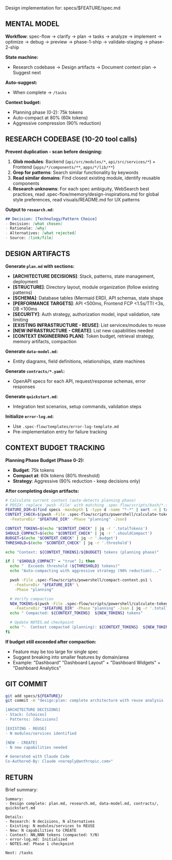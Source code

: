 ﻿---
description: Generate design artifacts from feature spec (research + design + context plan)
---

Design implementation for: specs/$FEATURE/spec.md

## MENTAL MODEL

**Workflow**: spec-flow -> clarify -> plan -> tasks -> analyze -> implement -> optimize -> debug -> preview -> phase-1-ship -> validate-staging -> phase-2-ship

**State machine:**
- Research codebase -> Design artifacts -> Document context plan -> Suggest next

**Auto-suggest:**
- When complete -> `/tasks`

**Context budget:**
- Planning phase (0-2): 75k tokens
- Auto-compact at 80% (60k tokens)
- Aggressive compression (90% reduction)

## RESEARCH CODEBASE (10-20 tool calls)

**Prevent duplication - scan before designing:**

1. **Glob modules**: Backend (`api/src/modules/*`, `api/src/services/*`) + Frontend (`apps/*/components/**`, `apps/*/lib/**`)
2. **Grep for patterns**: Search similar functionality by keywords
3. **Read similar domains**: Find closest existing module, identify reusable components
4. **Research unknowns**: For each spec ambiguity, WebSearch best practices, read .spec-flow/memory/design-inspirations.md for global style preferences, read visuals/README.md for UX patterns

**Output to `research.md`:**
```markdown
## Decision: [Technology/Pattern Choice]
- Decision: [what chosen]
- Rationale: [why]
- Alternatives: [what rejected]
- Source: [link/file]
```

## DESIGN ARTIFACTS

**Generate `plan.md` with sections:**

- **[ARCHITECTURE DECISIONS]**: Stack, patterns, state management, deployment
- **[STRUCTURE]**: Directory layout, module organization (follow existing patterns)
- **[SCHEMA]**: Database tables (Mermaid ERD), API schemas, state shape
- **[PERFORMANCE TARGETS]**: API <500ms, Frontend FCP <1.5s/TTI <3s, DB <100ms
- **[SECURITY]**: Auth strategy, authorization model, input validation, rate limiting
- **[EXISTING INFRASTRUCTURE - REUSE]**: List services/modules to reuse
- **[NEW INFRASTRUCTURE - CREATE]**: List new capabilities needed
- **[CONTEXT ENGINEERING PLAN]**: Token budget, retrieval strategy, memory artifacts, compaction

**Generate `data-model.md`:**
- Entity diagrams, field definitions, relationships, state machines

**Generate `contracts/*.yaml`:**
- OpenAPI specs for each API, request/response schemas, error responses

**Generate `quickstart.md`:**
- Integration test scenarios, setup commands, validation steps

**Initialize `error-log.md`:**
- Use `.spec-flow/templates/error-log-template.md`
- Pre-implementation entry for failure tracking

## CONTEXT BUDGET TRACKING

**Planning Phase Budget (Phase 0-2):**
- **Budget**: 75k tokens
- **Compact at**: 60k tokens (80% threshold)
- **Strategy**: Aggressive (90% reduction - keep decisions only)

**After completing design artifacts:**

```bash
# Calculate current context (auto-detects planning phase)
# POSIX: replace 'pwsh -File' with matching .spec-flow/scripts/bash/*.sh helper
FEATURE_DIR=$(find specs -maxdepth 1 -type d -name "*-*" | sort -n | tail -1)
CONTEXT_CHECK=$(pwsh -File .spec-flow/scripts/powershell/calculate-tokens.ps1 \
  -FeatureDir "$FEATURE_DIR" -Phase "planning" -Json)

CONTEXT_TOKENS=$(echo "$CONTEXT_CHECK" | jq -r '.totalTokens')
SHOULD_COMPACT=$(echo "$CONTEXT_CHECK" | jq -r '.shouldCompact')
BUDGET=$(echo "$CONTEXT_CHECK" | jq -r '.budget')
THRESHOLD=$(echo "$CONTEXT_CHECK" | jq -r '.threshold')

echo "Context: ${CONTEXT_TOKENS}/${BUDGET} tokens (planning phase)"

if [ "$SHOULD_COMPACT" = "true" ]; then
  echo "  Exceeds threshold (${THRESHOLD} tokens)"
  echo "Auto-compacting with aggressive strategy (90% reduction)..."

  pwsh -File .spec-flow/scripts/powershell/compact-context.ps1 \
    -FeatureDir "$FEATURE_DIR" \
    -Phase "planning"

  # Verify compaction
  NEW_TOKENS=$(pwsh -File .spec-flow/scripts/powershell/calculate-tokens.ps1 \
    -FeatureDir "$FEATURE_DIR" -Phase "planning" -Json | jq -r '.totalTokens')
  echo " Compacted: ${CONTEXT_TOKENS}  ${NEW_TOKENS} tokens"

  # Update NOTES.md checkpoint
  echo "-  Context compacted (planning): ${CONTEXT_TOKENS}  ${NEW_TOKENS} tokens" >> "$FEATURE_DIR/NOTES.md"
fi
```

**If budget still exceeded after compaction:**
- Feature may be too large for single spec
- Suggest breaking into smaller features by domain/area
- Example: "Dashboard"  "Dashboard Layout" + "Dashboard Widgets" + "Dashboard Analytics"

## GIT COMMIT

```bash
git add specs/${FEATURE}/
git commit -m "design:plan: complete architecture with reuse analysis

[ARCHITECTURE DECISIONS]
- Stack: [choices]
- Patterns: [decisions]

[EXISTING - REUSE]
- N modules/services identified

[NEW - CREATE]
- N new capabilities needed

# Generated with Claude Code
Co-Authored-By: Claude <noreply@anthropic.com>"
```

## RETURN

Brief summary:
```
Summary:
- Design complete: plan.md, research.md, data-model.md, contracts/, quickstart.md

Details:
- Research: N decisions, N alternatives
- Existing: N modules/services to REUSE
- New: N capabilities to CREATE
- Context: NN,NNN tokens (compacted: Y/N)
- error-log.md: Initialized
- NOTES.md: Phase 1 checkpoint

Next: /tasks
```

